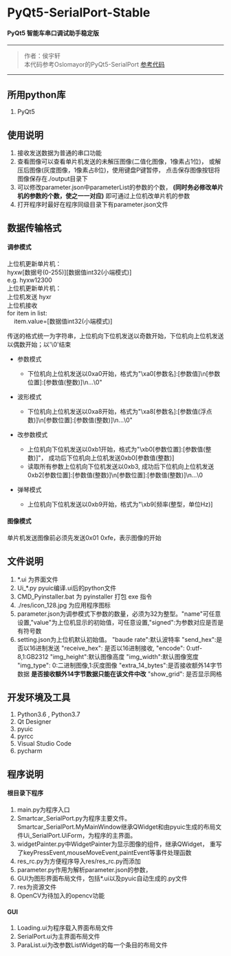 # PyQt5-SerialPort-Stable
#### PyQt5 智能车串口调试助手稳定版  

--- 
>作者：侯宇轩  
> 本代码参考Oslomayor的PyQt5-SerialPort 
> [参考代码](https://github.com/Oslomayor/PyQt5-SerialPort-Stable)  
---

## 所用python库
1. PyQt5

## 使用说明
1. 接收发送数据为普通的串口功能
2. 查看图像可以查看单片机发送的未解压图像(二值化图像，1像素占1位)，
或解压后图像(灰度图像，1像素占8位)，使用键盘P键暂停，
点击保存图像按钮将图像保存在./output目录下
3. 可以修改parameter.json中parameterList的参数的个数，
**(同时务必修改单片机的参数的个数，使之一一对应)** 即可通过上位机改单片机的参数
4. 打开程序时最好在程序同级目录下有parameter.json文件

## 数据传输格式
#### 调参模式
上位机更新单片机：  
hyxw\[数据号(0-255)\]\[数据值int32(小端模式)\]  
e.g. hyxw12300  
上位机更新单片机：  
上位机发送 hyxr  
上位机接收   
for item in list:  
&nbsp;&nbsp;&nbsp;&nbsp;item.value=\[数据值int32(小端模式)\]  

传送的格式统一为字符串，上位机向下位机发送以奇数开始，下位机向上位机发送以偶数开始；以'\\0'结束

- 参数模式
    - 下位机向上位机发送以0xa0开始，格式为"\\xa0\[参数名\]\:\[参数值\]\\n\[参数位置\]:\[参数值(整数)\]\\n...\\0"

- 波形模式
    - 下位机向上位机发送以0xa8开始，格式为"\\xa8\[参数名\]\:\[参数值(浮点数)\]\\n\[参数位置\]:\[参数值(整数)\]\\n...\\0"

- 改参数模式
    - 上位机向下位机发送以0xb1开始，格式为"\\xb0\[参数位置\]:\[参数值(整数)\]"，
    成功后下位机向上位机发送0xb0\[参数值(整数)\]
    - 读取所有参数上位机向下位机发送以0xb3,
    成功后下位机向上位机发送0xb2\[参数位置\]:\[参数值(整数)\]\\n\[参数位置\]:\[参数值(整数)\]\\n...\\0
     
- 弹琴模式
    - 上位机向下位机发送以0xb9开始，格式为"\\xb9\[频率(整型，单位Hz)\]
    
#### 图像模式
单片机发送图像前必须先发送0x01 0xfe，表示图像的开始

## 文件说明
1. *.ui 为界面文件  
2. Ui_*.py pyuic编译.ui后的python文件  
3. CMD_Pyinstaller.bat 为 pyinstaller 打包 exe 指令  
4. ./res/icon_128.jpg 为应用程序图标 
5. parameter.json为调参模式下参数的数量，必须为32为整型。"name"可任意设置,"value"为上位机显示的初始值，可任意设置,"signed":为参数对应是否是有符号数 
6. setting.json为上位机默认初始值。
    "baude rate":默认波特率
    "send_hex":是否以16进制发送
    "receive_hex": 是否以16进制接收,
    "encode": 0:utf-8,1:GB2312
    "img_height":默认图像高度
    "img_width":默认图像宽度
    "img_type": 0:二进制图像,1:灰度图像
    "extra_14_bytes":是否接收额外14字节数据
    **是否接收额外14字节数据只能在该文件中改**
    "show_grid": 是否显示网格


## 开发环境及工具
1. Python3.6 , Python3.7
2. Qt Designer
3. pyuic
4. pyrcc
5. Visual Studio Code
6. pycharm

## 程序说明
#### 根目录下程序
1. main.py为程序入口
2. Smartcar_SerialPort.py为程序主要文件。
Smartcar_SerialPort.MyMainWindow继承QWidget和由pyuic生成的布局文件Ui_SerialPort.UiForm，为程序的主界面。
3. widgetPainter.py中WidgetPainter为显示图像的组件，继承QWidget，
重写了keyPressEvent,mouseMoveEvent,paintEvent等事件处理函数
4. res_rc.py为方便程序导入res/res_rc.py而添加
5. parameter.py作用为解析parameter.json的参数，
6. GUI为图形界面布局文件，包括*.ui以及pyuic自动生成的.py文件
7. res为资源文件
8. OpenCV为待加入的opencv功能
#### GUI
1. Loading.ui为程序载入界面布局文件
2. SerialPort.ui为主界面布局文件
3. ParaList.ui为改参数ListWidget的每一个条目的布局文件
